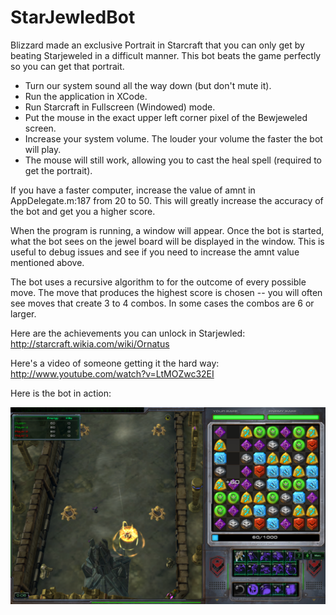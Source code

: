 StarJewledBot
=============

Blizzard made an exclusive Portrait in Starcraft that you can only get by beating Starjeweled in a difficult manner. This bot beats the game perfectly so you can get that portrait.

* Turn our system sound all the way down (but don't mute it).
* Run the application in XCode.
* Run Starcraft in Fullscreen (Windowed) mode.
* Put the mouse in the exact upper left corner pixel of the Bewjeweled screen.
* Increase your system volume. The louder your volume the faster the bot will play.
* The mouse will still work, allowing you to cast the heal spell (required to get the portrait).

If you have a faster computer, increase the value of amnt in AppDelegate.m:187 from 20 to 50. This will greatly increase the accuracy of the bot and get you a higher score.

When the program is running, a window will appear. Once the bot is started, what the bot sees on the jewel board will be displayed in the window. This is useful to debug issues and see if you need to increase the amnt value mentioned above.

The bot uses a recursive algorithm to for the outcome of every possible move. The move that produces the highest score is chosen -- you will often see moves that create 3 to 4 combos. In some cases the combos are 6 or larger.

Here are the achievements you can unlock in Starjewled: http://starcraft.wikia.com/wiki/Ornatus

Here's a video of someone getting it the hard way:
http://www.youtube.com/watch?v=LtMOZwc32EI

Here is the bot in action:

<img src="https://raw.githubusercontent.com/ddustin/StarJeweledBot/master/StarJeweledBot/2.png"/>
